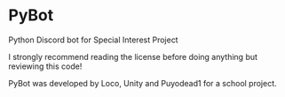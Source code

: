 # PyBot
Python Discord bot for Special Interest Project

I strongly recommend reading the license before doing anything but reviewing this code!

PyBot was developed by Loco, Unity and Puyodead1 for a school project. 
